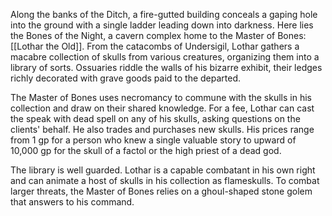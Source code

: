 Along the banks of the Ditch, a fire-gutted building conceals a gaping hole into the ground with a single ladder leading down into darkness. Here lies the Bones of the Night, a cavern complex home to the Master of Bones: [[Lothar the Old]]. From the catacombs of Undersigil, Lothar gathers a macabre collection of skulls from various creatures, organizing them into a library of sorts. Ossuaries riddle the walls of his bizarre exhibit, their ledges richly decorated with grave goods paid to the departed.

The Master of Bones uses necromancy to commune with the skulls in his collection and draw on their shared knowledge. For a fee, Lothar can cast the speak with dead spell on any of his skulls, asking questions on the clients' behalf. He also trades and purchases new skulls. His prices range from 1 gp for a person who knew a single valuable story to upward of 10,000 gp for the skull of a factol or the high priest of a dead god.

The library is well guarded. Lothar is a capable combatant in his own right and can animate a host of skulls in his collection as flameskulls. To combat larger threats, the Master of Bones relies on a ghoul-shaped stone golem that answers to his command.